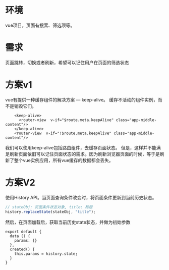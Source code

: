 # 环境
vue项目，页面有搜索、筛选项等。
# 需求
页面跳转，切换或者刷新，希望可以记住用户在页面的筛选状态
# 方案v1
vue有提供一种缓存组件的解决方案 — keep-alive。
缓存不活动的组件实例，而不是销毁它们。
```
    <keep-alive>
      <router-view  v-if="$route.meta.keepAlive" class="app-middle-content"/>
    </keep-alive>
    <router-view  v-if="!$route.meta.keepAlive" class="app-middle-content"/>
```
我们可以使用keep-alive包括路由组件，去缓存页面状态。
但是，这样并不能满足刷新页面依旧可以记住页面状态的需求。因为刷新浏览器页面的时候，等于是刷新了整个vue实例应用，所有vue缓存的数据都会丢失。

# 方案V2
使用History API。当页面查询条件改变时，将页面条件更新到当前历史状态。

```js
// stateObj: 页面条件状态对象, title: 标题
history.replaceState(stateObj, "title");
```
然后，在页面加载后，获取当前历史state状态，并做为初始参数
```
export default {
  data () {
    params: {}
  },
  created() {
    this.params = history.state;
  }
}
```